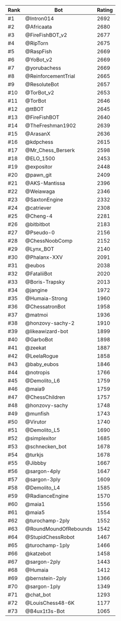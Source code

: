 Rank|Bot|Rating
---|---|---
#1|@Intron014|2692
#2|@Africaata|2680
#3|@FireFishBOT_v2|2677
#4|@RipTorn|2675
#5|@RaspFish|2669
#6|@YoBot_v2|2669
#7|@yorubachess|2669
#8|@ReinforcementTrial|2665
#9|@ResoluteBot|2657
#10|@TorBot_v2|2653
#11|@TorBot|2646
#12|@ttBOT|2645
#13|@FireFishBOT|2640
#14|@TheFreshman1902|2639
#15|@ArasanX|2636
#16|@kdpchess|2615
#17|@Mr_Chess_Berserk|2598
#18|@ELO_1500|2453
#19|@expositor|2448
#20|@pawn_git|2409
#21|@AKS-Mantissa|2396
#22|@Weiawaga|2346
#23|@SaxtonEngine|2332
#24|@catriever|2308
#25|@Cheng-4|2281
#26|@bitbitbot|2183
#27|@Pseudo-0|2156
#28|@ChessNoobComp|2152
#29|@Lynx_BOT|2140
#30|@Phalanx-XXV|2091
#31|@eubos|2038
#32|@FataliiBot|2020
#33|@Boris-Trapsky|2013
#34|@jangine|1972
#35|@Humaia-Strong|1960
#36|@ChessatronBot|1958
#37|@matmoi|1936
#38|@honzovy-sachy-2|1910
#39|@likeawizard-bot|1899
#40|@GarboBot|1898
#41|@zeekat|1887
#42|@LeelaRogue|1858
#43|@baby_eubos|1846
#44|@notropis|1766
#45|@Demolito_L6|1759
#46|@maia9|1759
#47|@ChessChildren|1757
#48|@honzovy-sachy|1748
#49|@munfish|1743
#50|@Virutor|1740
#51|@Demolito_L5|1690
#52|@simplexitor|1685
#53|@schnecken_bot|1678
#54|@turkjs|1678
#55|@Jibbby|1667
#56|@sargon-4ply|1647
#57|@sargon-3ply|1609
#58|@Demolito_L4|1585
#59|@RadianceEngine|1570
#60|@maia1|1556
#61|@maia5|1554
#62|@turochamp-2ply|1552
#63|@RoundMoundOfRebounds|1542
#64|@StupidChessRobot|1467
#65|@turochamp-1ply|1466
#66|@katzebot|1458
#67|@sargon-2ply|1443
#68|@Humaia|1412
#69|@bernstein-2ply|1366
#70|@sargon-1ply|1349
#71|@chat_bot|1293
#72|@LouisChess48-6K|1177
#73|@B4ux1t3s-Bot|1065
